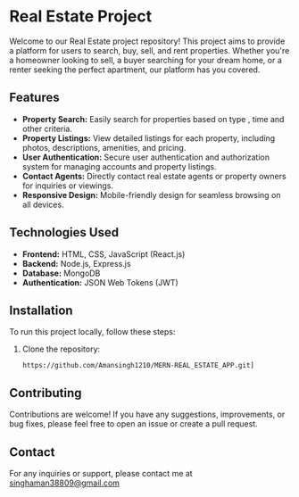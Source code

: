 # Real Estate Project

Welcome to our Real Estate project repository! This project aims to provide a platform for users to search, buy, sell, and rent properties. Whether you're a homeowner looking to sell, a buyer searching for your dream home, or a renter seeking the perfect apartment, our platform has you covered.

## Features

- **Property Search:** Easily search for properties based on type , time and other criteria.
- **Property Listings:** View detailed listings for each property, including photos, descriptions, amenities, and pricing.
- **User Authentication:** Secure user authentication and authorization system for managing accounts and property listings.
- **Contact Agents:** Directly contact real estate agents or property owners for inquiries or viewings.
- **Responsive Design:** Mobile-friendly design for seamless browsing on all devices.

## Technologies Used

- **Frontend:** HTML, CSS, JavaScript (React.js)
- **Backend:** Node.js, Express.js
- **Database:** MongoDB
- **Authentication:** JSON Web Tokens (JWT)

## Installation

To run this project locally, follow these steps:

1. Clone the repository:

   ```bash[
   https://github.com/Amansingh1210/MERN-REAL_ESTATE_APP.git]

## Contributing
Contributions are welcome! If you have any suggestions, improvements, or bug fixes, please feel free to open an issue or create a pull request.


## Contact
For any inquiries or support, please contact me at singhaman38809@gmail.com
